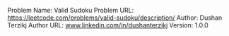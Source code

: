 Problem Name: Valid Sudoku
Problem URL: https://leetcode.com/problems/valid-sudoku/description/
Author: Dushan Terzikj
Author URL: www.linkedin.com/in/dushanterzikj
Version: 1.0.0